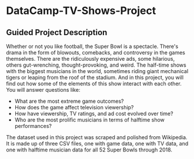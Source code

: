 # DataCamp-TV-Shows-Project
## Guided Project Description
Whether or not you like football, the Super Bowl is a spectacle. There's drama in the form of blowouts, comebacks, and controversy in the games themselves. 
There are the ridiculously expensive ads, some hilarious, others gut-wrenching, thought-provoking, and weird. 
The half-time shows with the biggest musicians in the world, sometimes riding giant mechanical tigers or leaping from the roof of the stadium. 
And in this project, you will find out how some of the elements of this show interact with each other. You will answer questions like:

- What are the most extreme game outcomes?
- How does the game affect television viewership?
- How have viewership, TV ratings, and ad cost evolved over time?
- Who are the most prolific musicians in terms of halftime show performances?

The dataset used in this project was scraped and polished from Wikipedia. 
It is made up of three CSV files, one with game data, one with TV data, and one with halftime musician data for all 52 Super Bowls through 2018.
